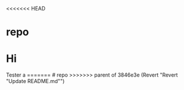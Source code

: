 <<<<<<< HEAD
# repo
<h1>Hi</h1>
Tester
a
=======
# repo
>>>>>>> parent of 3846e3e (Revert "Revert "Update README.md"")
